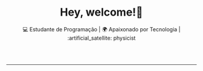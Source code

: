 <h1 align="center"><strong> Hey, welcome!</strong>👋</h1>
<p align="center">
  💻 Estudante de Programação | 🌍 Apaixonado por Tecnologia | :artificial_satellite:	physicist

</p><br><br>
<hr>

<!--
**antonio-pilan/antonio-pilan** is a ✨ _special_ ✨ repository because its `README.md` (this file) appears on your GitHub profile.

Here are some ideas to get you started:

- 🔭 I’m currently working on ...
- 🌱 I’m currently learning ...
- 👯 I’m looking to collaborate on ...
- 🤔 I’m looking for help with ...
- 💬 Ask me about ...
- 📫 How to reach me: ...
- 😄 Pronouns: ...
- ⚡ Fun fact: ...
-->
